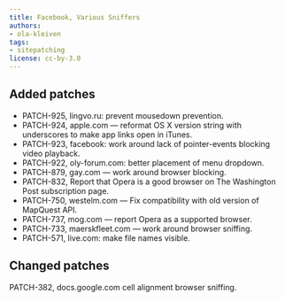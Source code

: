 ```yaml
---
title: Facebook, Various Sniffers
authors:
- ola-kleiven
tags:
- sitepatching
license: cc-by-3.0
---
```


## Added patches

- PATCH-925, lingvo.ru: prevent mousedown prevention.
- PATCH-924, apple.com — reformat OS X version string with underscores to make app links open in iTunes.
- PATCH-923, facebook: work around lack of pointer-events blocking video playback.
- PATCH-922, oly-forum.com: better placement of menu dropdown.
- PATCH-879, gay.com — work around browser blocking.
- PATCH-832, Report that Opera is a good browser on The Washington Post subscription page.
- PATCH-750, westelm.com — Fix compatibility with old version of MapQuest API.
- PATCH-737, mog.com — report Opera as a supported browser.
- PATCH-733, maerskfleet.com — work around browser sniffing.
- PATCH-571, live.com: make file names visible.

## Changed patches

PATCH-382, docs.google.com cell alignment browser sniffing.
